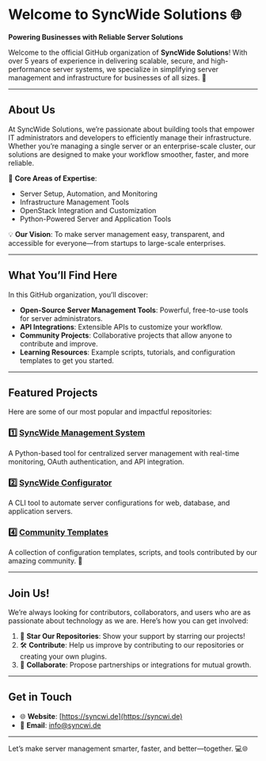 # Welcome to SyncWide Solutions 🌐

**Powering Businesses with Reliable Server Solutions**

Welcome to the official GitHub organization of **SyncWide Solutions**! With over 5 years of experience in delivering scalable, secure, and high-performance server systems, we specialize in simplifying server management and infrastructure for businesses of all sizes. 🚀

---

## About Us

At SyncWide Solutions, we’re passionate about building tools that empower IT administrators and developers to efficiently manage their infrastructure. Whether you’re managing a single server or an enterprise-scale cluster, our solutions are designed to make your workflow smoother, faster, and more reliable.

🔑 **Core Areas of Expertise**:
- Server Setup, Automation, and Monitoring
- Infrastructure Management Tools
- OpenStack Integration and Customization
- Python-Powered Server and Application Tools

💡 **Our Vision**:
To make server management easy, transparent, and accessible for everyone—from startups to large-scale enterprises.

---

## What You’ll Find Here

In this GitHub organization, you’ll discover:
- **Open-Source Server Management Tools**: Powerful, free-to-use tools for server administrators.
- **API Integrations**: Extensible APIs to customize your workflow.
- **Community Projects**: Collaborative projects that allow anyone to contribute and improve.
- **Learning Resources**: Example scripts, tutorials, and configuration templates to get you started.

---

## Featured Projects

Here are some of our most popular and impactful repositories:

### 1️⃣ **[SyncWide Management System](https://github.com/SyncWide-Solutions/SyncWide-Management-System)**
A Python-based tool for centralized server management with real-time monitoring, OAuth authentication, and API integration.

### 2️⃣ **[SyncWide Configurator](https://github.com/SyncWide-Solutions/SyncWide-Configurator)**
A CLI tool to automate server configurations for web, database, and application servers.

### 4️⃣ **[Community Templates](https://github.com/SyncWide-Solutions/Community-Templates)**
A collection of configuration templates, scripts, and tools contributed by our amazing community. 🌟

---

## Join Us!

We’re always looking for contributors, collaborators, and users who are as passionate about technology as we are. Here’s how you can get involved:
1. 🌟 **Star Our Repositories**: Show your support by starring our projects!
2. 🛠️ **Contribute**: Help us improve by contributing to our repositories or creating your own plugins.
3. 📢 **Collaborate**: Propose partnerships or integrations for mutual growth.

---

## Get in Touch

- 🌐 **Website**: [https://syncwi.de](https://syncwi.de)
- 📧 **Email**: [info@syncwi.de](mailto:info@syncwi.de)

---

Let’s make server management smarter, faster, and better—together. 💻🌐
